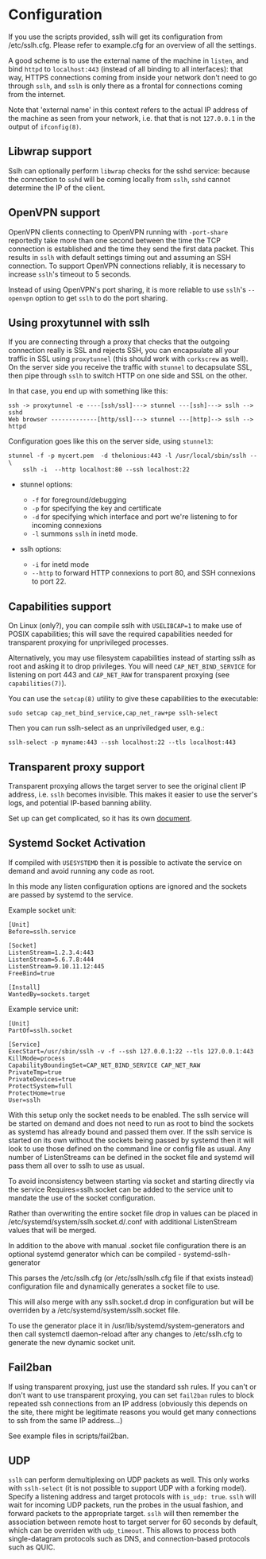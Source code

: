 Configuration
=============

If you use the scripts provided, sslh will get its
configuration from /etc/sslh.cfg. Please refer to
example.cfg for an overview of all the settings.

A good scheme is to use the external name of the machine in
`listen`, and bind `httpd` to `localhost:443` (instead of all
binding to all interfaces): that way, HTTPS connections
coming from inside your network don't need to go through
`sslh`, and `sslh` is only there as a frontal for connections
coming from the internet.

Note that 'external name' in this context refers to the
actual IP address of the machine as seen from your network,
i.e. that that is not `127.0.0.1` in the output of
`ifconfig(8)`.

Libwrap support
---------------

Sslh can optionally perform `libwrap` checks for the sshd
service: because the connection to `sshd` will be coming
locally from `sslh`, `sshd` cannot determine the IP of the
client.

OpenVPN support
---------------

OpenVPN clients connecting to OpenVPN running with
`-port-share` reportedly take more than one second between
the time the TCP connection is established and the time they
send the first data packet. This results in `sslh` with
default settings timing out and assuming an SSH connection.
To support OpenVPN connections reliably, it is necessary to
increase `sslh`'s timeout to 5 seconds.

Instead of using OpenVPN's port sharing, it is more reliable
to use `sslh`'s `--openvpn` option to get `sslh` to do the
port sharing.

Using proxytunnel with sslh
---------------------------

If you are connecting through a proxy that checks that the
outgoing connection really is SSL and rejects SSH, you can
encapsulate all your traffic in SSL using `proxytunnel` (this
should work with `corkscrew` as well). On the server side you
receive the traffic with `stunnel` to decapsulate SSL, then
pipe through `sslh` to switch HTTP on one side and SSL on the
other.

In that case, you end up with something like this:

	ssh -> proxytunnel -e ----[ssh/ssl]---> stunnel ---[ssh]---> sslh --> sshd
	Web browser -------------[http/ssl]---> stunnel ---[http]--> sslh --> httpd

Configuration goes like this on the server side, using `stunnel3`:

	stunnel -f -p mycert.pem  -d thelonious:443 -l /usr/local/sbin/sslh -- \
		sslh -i  --http localhost:80 --ssh localhost:22

* stunnel options:
  * `-f` for foreground/debugging
  * `-p` for specifying the key and certificate
  * `-d` for specifying which interface and port
	we're listening to for incoming connexions
  * `-l` summons `sslh` in inetd mode.

* sslh options:
  * `-i` for inetd mode
  * `--http` to forward HTTP connexions to port 80,
	and SSH connexions to port 22.

Capabilities support
--------------------

On Linux (only?), you can compile sslh with `USELIBCAP=1` to
make use of POSIX capabilities; this will save the required
capabilities needed for transparent proxying for unprivileged
processes.

Alternatively, you may use filesystem capabilities instead
of starting sslh as root and asking it to drop privileges.
You will need `CAP_NET_BIND_SERVICE` for listening on port 443
and `CAP_NET_RAW` for transparent proxying (see
`capabilities(7)`).

You can use the `setcap(8)` utility to give these capabilities
to the executable:

	sudo setcap cap_net_bind_service,cap_net_raw+pe sslh-select

Then you can run sslh-select as an unpriviledged user, e.g.:

	sslh-select -p myname:443 --ssh localhost:22 --tls localhost:443

Transparent proxy support
-------------------------

Transparent proxying allows the target server to see the
original client IP address, i.e. `sslh` becomes invisible.
This makes it easier to use the server's logs, and potential
IP-based banning ability.

Set up can get complicated, so it has its own [document](tproxy.md).

Systemd Socket Activation
-------------------------
If compiled with `USESYSTEMD` then it is possible to activate 
the service on demand and avoid running any code as root.

In this mode any listen configuration options are ignored and 
the sockets are passed by systemd to the service.

Example socket unit:

	[Unit]
	Before=sslh.service
	
	[Socket]
	ListenStream=1.2.3.4:443
	ListenStream=5.6.7.8:444
	ListenStream=9.10.11.12:445
	FreeBind=true

	[Install]
	WantedBy=sockets.target

Example service unit:

	[Unit]
	PartOf=sslh.socket
	
	[Service]
	ExecStart=/usr/sbin/sslh -v -f --ssh 127.0.0.1:22 --tls 127.0.0.1:443
	KillMode=process
	CapabilityBoundingSet=CAP_NET_BIND_SERVICE CAP_NET_RAW
	PrivateTmp=true
	PrivateDevices=true
	ProtectSystem=full
	ProtectHome=true
	User=sslh


With this setup only the socket needs to be enabled. The sslh service 
will be started on demand and does not need to run as root to bind the 
sockets as systemd has already bound and passed them over. If the sslh
service is started on its own without the sockets being passed by systemd
then it will look to use those defined on the command line or config
file as usual. Any number of ListenStreams can be defined in the socket
file and systemd will pass them all over to sslh to use as usual.

To avoid inconsistency between starting via socket and starting directly
via the service Requires=sslh.socket can be added to the service unit to
mandate the use of the socket configuration.

Rather than overwriting the entire socket file drop in values can be placed
in /etc/systemd/system/sslh.socket.d/<name>.conf with additional ListenStream
values that will be merged.

In addition to the above with manual .socket file configuration there is an
optional systemd generator which can be compiled - systemd-sslh-generator 

This parses the /etc/sslh.cfg (or /etc/sslh/sslh.cfg file if that exists 
instead) configuration file and dynamically generates a socket file to use.

This will also merge with any sslh.socket.d drop in configuration but will be 
overriden by a /etc/systemd/system/sslh.socket file.

To use the generator place it in /usr/lib/systemd/system-generators and then
call systemctl daemon-reload after any changes to /etc/sslh.cfg to generate 
the new dynamic socket unit.

Fail2ban
--------

If using transparent proxying, just use the standard ssh
rules. If you can't or don't want to use transparent
proxying, you can set `fail2ban` rules to block repeated ssh
connections from an IP address (obviously this depends
on the site, there might be legitimate reasons you would get
many connections to ssh from the same IP address...)

See example files in scripts/fail2ban.

UDP
---

`sslh` can perform demultiplexing on UDP packets as well.
This only works with `sslh-select` (it is not possible to
support UDP with a forking model). Specify a listening
address and target protocols with `is_udp: true`. `sslh`
will wait for incoming UDP packets, run the probes in the
usual fashion, and forward packets to the appropriate
target. `sslh` will then remember the association between
remote host to target server for 60 seconds by default,
which can be overriden with `udp_timeout`. This allows to
process both single-datagram protocols such as DNS, and
connection-based protocols such as QUIC.
